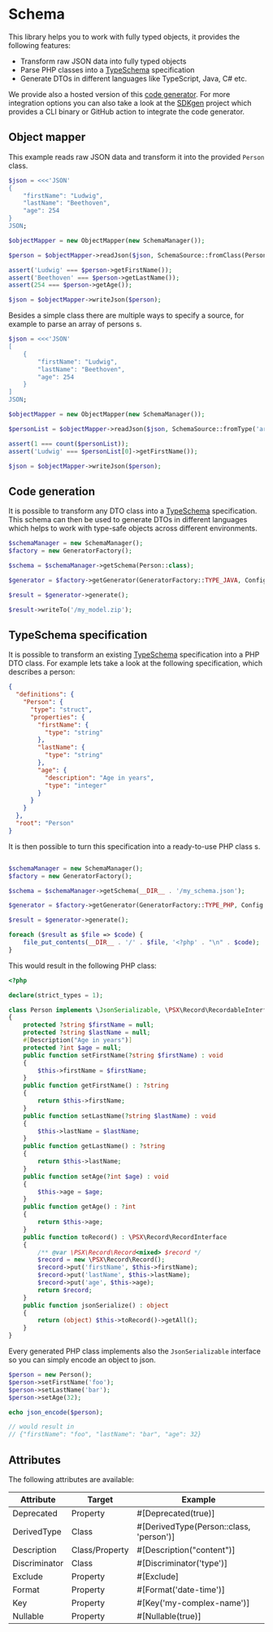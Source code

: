
# Schema

This library helps you to work with fully typed objects, it provides the following features:

* Transform raw JSON data into fully typed objects
* Parse PHP classes into a [TypeSchema](https://typeschema.org/) specification
* Generate DTOs in different languages like TypeScript, Java, C# etc.

We provide also a hosted version of this [code generator](https://typeschema.org/generator/schema).
For more integration options you can also take a look at the [SDKgen](https://sdkgen.app/) project
which provides a CLI binary or GitHub action to integrate the code generator.

## Object mapper

This example reads raw JSON data and transform it into the provided `Person` class.

```php
$json = <<<'JSON'
{
    "firstName": "Ludwig",
    "lastName": "Beethoven",
    "age": 254
}
JSON;

$objectMapper = new ObjectMapper(new SchemaManager());

$person = $objectMapper->readJson($json, SchemaSource::fromClass(Person::class));

assert('Ludwig' === $person->getFirstName());
assert('Beethoven' === $person->getLastName());
assert(254 === $person->getAge());

$json = $objectMapper->writeJson($person);
```

Besides a simple class there are multiple ways to specify a source, for example to parse
an array of persons s.

```php
$json = <<<'JSON'
[
    {
        "firstName": "Ludwig",
        "lastName": "Beethoven",
        "age": 254
    }
]
JSON;

$objectMapper = new ObjectMapper(new SchemaManager());

$personList = $objectMapper->readJson($json, SchemaSource::fromType('array<Person>'));

assert(1 === count($personList));
assert('Ludwig' === $personList[0]->getFirstName());

$json = $objectMapper->writeJson($person);
```

## Code generation

It is possible to transform any DTO class into a [TypeSchema](https://typeschema.org/) specification.
This schema can then be used to generate DTOs in different languages which helps to work with
type-safe objects across different environments.

```php
$schemaManager = new SchemaManager();
$factory = new GeneratorFactory();

$schema = $schemaManager->getSchema(Person::class);

$generator = $factory->getGenerator(GeneratorFactory::TYPE_JAVA, Config::of('org.typeschema.model'));

$result = $generator->generate();

$result->writeTo('/my_model.zip');
```

## TypeSchema specification

It is possible to transform an existing [TypeSchema](https://typeschema.org/) specification into a PHP DTO class.
For example lets take a look at the following specification, which describes a person:

```json
{
  "definitions": {
    "Person": {
      "type": "struct",
      "properties": {
        "firstName": {
          "type": "string"
        },
        "lastName": {
          "type": "string"
        },
        "age": {
          "description": "Age in years",
          "type": "integer"
        }
      }
    }
  },
  "root": "Person"
}
```

It is then possible to turn this specification into a ready-to-use PHP class s.

```php

$schemaManager = new SchemaManager();
$factory = new GeneratorFactory();

$schema = $schemaManager->getSchema(__DIR__ . '/my_schema.json');

$generator = $factory->getGenerator(GeneratorFactory::TYPE_PHP, Config::of('App\\Model'));

$result = $generator->generate();

foreach ($result as $file => $code) {
    file_put_contents(__DIR__ . '/' . $file, '<?php' . "\n" . $code);
}
```

This would result in the following PHP class:

```php
<?php

declare(strict_types = 1);

class Person implements \JsonSerializable, \PSX\Record\RecordableInterface
{
    protected ?string $firstName = null;
    protected ?string $lastName = null;
    #[Description("Age in years")]
    protected ?int $age = null;
    public function setFirstName(?string $firstName) : void
    {
        $this->firstName = $firstName;
    }
    public function getFirstName() : ?string
    {
        return $this->firstName;
    }
    public function setLastName(?string $lastName) : void
    {
        $this->lastName = $lastName;
    }
    public function getLastName() : ?string
    {
        return $this->lastName;
    }
    public function setAge(?int $age) : void
    {
        $this->age = $age;
    }
    public function getAge() : ?int
    {
        return $this->age;
    }
    public function toRecord() : \PSX\Record\RecordInterface
    {
        /** @var \PSX\Record\Record<mixed> $record */
        $record = new \PSX\Record\Record();
        $record->put('firstName', $this->firstName);
        $record->put('lastName', $this->lastName);
        $record->put('age', $this->age);
        return $record;
    }
    public function jsonSerialize() : object
    {
        return (object) $this->toRecord()->getAll();
    }
}
```

Every generated PHP class implements also the `JsonSerializable` interface so you can simply encode an object to json.

```php
$person = new Person();
$person->setFirstName('foo');
$person->setLastName('bar');
$person->setAge(32);

echo json_encode($person);

// would result in
// {"firstName": "foo", "lastName": "bar", "age": 32}

```

## Attributes

The following attributes are available:

| Attribute     | Target         | Example                                 |
|---------------|----------------|-----------------------------------------|
| Deprecated    | Property       | #[Deprecated(true)]                     |
| DerivedType   | Class          | #[DerivedType(Person::class, 'person')] |
| Description   | Class/Property | #[Description("content")]               |
| Discriminator | Class          | #[Discriminator('type')]                |
| Exclude       | Property       | #[Exclude]                              |
| Format        | Property       | #[Format('date-time')]                  |
| Key           | Property       | #[Key('my-complex-name')]               |
| Nullable      | Property       | #[Nullable(true)]                       |

